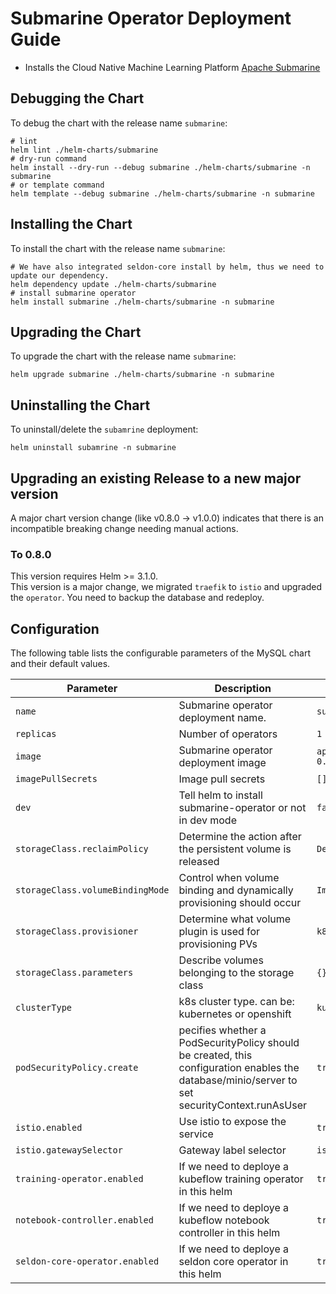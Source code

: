 <!---
  Licensed under the Apache License, Version 2.0 (the "License");
  you may not use this file except in compliance with the License.
  You may obtain a copy of the License at

   http://www.apache.org/licenses/LICENSE-2.0

  Unless required by applicable law or agreed to in writing, software
  distributed under the License is distributed on an "AS IS" BASIS,
  WITHOUT WARRANTIES OR CONDITIONS OF ANY KIND, either express or implied.
  See the License for the specific language governing permissions and
  limitations under the License. See accompanying LICENSE file.
-->

# Submarine Operator Deployment Guide

- Installs the Cloud Native Machine Learning Platform [Apache Submarine](https://submarine.apache.org/)

## Debugging the Chart

To debug the chart with the release name `submarine`:

```shell
# lint
helm lint ./helm-charts/submarine
# dry-run command
helm install --dry-run --debug submarine ./helm-charts/submarine -n submarine
# or template command
helm template --debug submarine ./helm-charts/submarine -n submarine
```

## Installing the Chart

To install the chart with the release name `submarine`:

```shell
# We have also integrated seldon-core install by helm, thus we need to update our dependency.
helm dependency update ./helm-charts/submarine
# install submarine operator
helm install submarine ./helm-charts/submarine -n submarine
```

## Upgrading the Chart

To upgrade the chart with the release name `submarine`:

```shell
helm upgrade submarine ./helm-charts/submarine -n submarine
```

## Uninstalling the Chart

To uninstall/delete the `subamrine` deployment:

```shell
helm uninstall subamrine -n submarine
```

## Upgrading an existing Release to a new major version

A major chart version change (like v0.8.0 -> v1.0.0) indicates that there is an
incompatible breaking change needing manual actions.

### To 0.8.0

This version requires Helm >= 3.1.0.  
This version is a major change, we migrated `traefik` to `istio` and upgraded the `operator`. You need to backup the database and redeploy.

## Configuration

The following table lists the configurable parameters of the MySQL chart and their default values.

| Parameter                        | Description                                                                                                                                   | Default                                    |
| -------------------------------- | --------------------------------------------------------------------------------------------------------------------------------------------- | ------------------------------------------ |
| `name`                           | Submarine operator deployment name.                                                                                                           | `submarine-operator`                       |
| `replicas`                       | Number of operators                                                                                                                           | `1`                                        |
| `image`                          | Submarine operator deployment image                                                                                                           | `apache/submarine:operator-0.8.0-SNAPSHOT` |
| `imagePullSecrets`               | Image pull secrets                                                                                                                            | `[]`                                       |
| `dev`                            | Tell helm to install submarine-operator or not in dev mode                                                                                    | `false`                                    |
| `storageClass.reclaimPolicy`     | Determine the action after the persistent volume is released                                                                                  | `Delete`                                   |
| `storageClass.volumeBindingMode` | Control when volume binding and dynamically provisioning should occur                                                                         | `Immediate`                                |
| `storageClass.provisioner`       | Determine what volume plugin is used for provisioning PVs                                                                                     | `k8s.io/minikube-hostpath`                 |
| `storageClass.parameters`        | Describe volumes belonging to the storage class                                                                                               | `{}`                                       |
| `clusterType`                    | k8s cluster type. can be: kubernetes or openshift                                                                                             | `kubernetes`                               |
| `podSecurityPolicy.create`       | pecifies whether a PodSecurityPolicy should be created, this configuration enables the database/minio/server to set securityContext.runAsUser | `true`                                     |
| `istio.enabled`                  | Use istio to expose the service                                                                                                               | `true`                                     |
| `istio.gatewaySelector`          | Gateway label selector                                                                                                                        | `istio: ingressgateway`                    |
| `training-operator.enabled`      | If we need to deploye a kubeflow training operator in this helm                                                                               | `true`                                     |
| `notebook-controller.enabled`    | If we need to deploye a kubeflow notebook controller in this helm                                                                             | `true`                                     |
| `seldon-core-operator.enabled`   | If we need to deploye a seldon core operator in this helm                                                                                     | `true`                                     |
